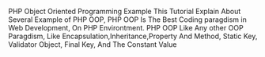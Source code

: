 PHP Object Oriented Programming Example
This Tutorial Explain About Several Example of PHP OOP, PHP OOP Is The Best Coding paragdism in Web Development, On PHP Environtment.
PHP OOP Like Any other OOP Paragdism, Like
Encapsulation,Inheritance,Property And Method, Static Key, Validator Object, Final Key, And The Constant Value
